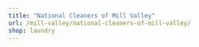 ```yaml
---
title: "National Cleaners of Mill Valley"
url: /mill-valley/national-cleaners-of-mill-valley/
shop: laundry
---
```

